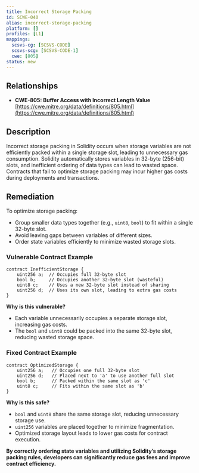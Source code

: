 ```yaml
---
title: Incorrect Storage Packing
id: SCWE-040
alias: incorrect-storage-packing
platform: []
profiles: [L1]
mappings:
  scsvs-cg: [SCSVS-CODE]
  scsvs-scg: [SCSVS-CODE-1]
  cwe: [805]
status: new
---
```



## Relationships  
- **CWE-805: Buffer Access with Incorrect Length Value**  
  [https://cwe.mitre.org/data/definitions/805.html](https://cwe.mitre.org/data/definitions/805.html)  

## Description  
Incorrect storage packing in Solidity occurs when storage variables are not efficiently packed within a single storage slot, leading to unnecessary gas consumption. Solidity automatically stores variables in 32-byte (256-bit) slots, and inefficient ordering of data types can lead to wasted space. Contracts that fail to optimize storage packing may incur higher gas costs during deployments and transactions.

## Remediation  
To optimize storage packing:  
- Group smaller data types together (e.g., `uint8`, `bool`) to fit within a single 32-byte slot.  
- Avoid leaving gaps between variables of different sizes.  
- Order state variables efficiently to minimize wasted storage slots.  

### Vulnerable Contract Example  
```solidity
contract InefficientStorage {
    uint256 a;  // Occupies full 32-byte slot
    bool b;     // Occupies another 32-byte slot (wasteful)
    uint8 c;    // Uses a new 32-byte slot instead of sharing
    uint256 d;  // Uses its own slot, leading to extra gas costs
}
```

**Why is this vulnerable?**
- Each variable unnecessarily occupies a separate storage slot, increasing gas costs.
- The `bool` and `uint8` could be packed into the same 32-byte slot, reducing wasted storage space.

### Fixed Contract Example

```solidity
contract OptimizedStorage {
    uint256 a;   // Occupies one full 32-byte slot
    uint256 d;   // Placed next to 'a' to use another full slot
    bool b;      // Packed within the same slot as 'c'
    uint8 c;     // Fits within the same slot as 'b'
}
```
**Why is this safe?**
- `bool` and `uint8` share the same storage slot, reducing unnecessary storage use.
- `uint256` variables are placed together to minimize fragmentation.
- Optimized storage layout leads to lower gas costs for contract execution.

**By correctly ordering state variables and utilizing Solidity’s storage packing rules, developers can significantly reduce gas fees and improve contract efficiency.**